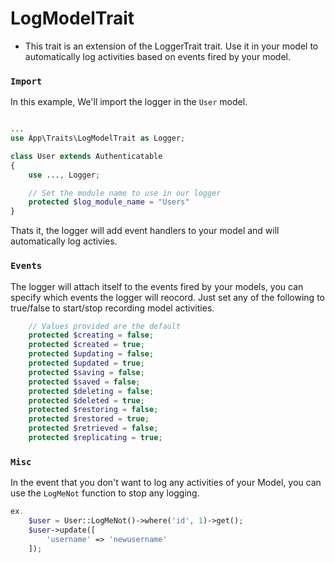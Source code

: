 # LogModelTrait

-   This trait is an extension of the LoggerTrait trait. Use it in your model to automatically log activities based on events fired by your model.

### `Import`

In this example, We'll import the logger in the `User` model.

```php

...
use App\Traits\LogModelTrait as Logger;

class User extends Authenticatable
{
    use ..., Logger;

    // Set the module name to use in our logger
    protected $log_module_name = "Users"
}

```

Thats it, the logger will add event handlers to your model and will automatically log activies.

### `Events`

The logger will attach itself to the events fired by your models, you can specify which events the logger will reocord. Just set any of the following to true/false to start/stop recording model activities.

```php
    // Values provided are the default
    protected $creating = false;
    protected $created = true;
    protected $updating = false;
    protected $updated = true;
    protected $saving = false;
    protected $saved = false;
    protected $deleting = false;
    protected $deleted = true;
    protected $restoring = false;
    protected $restored = true;
    protected $retrieved = false;
    protected $replicating = true;
```

### `Misc`

In the event that you don't want to log any activities of your Model, you can use the `LogMeNot` function to stop any logging.

```php
ex.
    $user = User::LogMeNot()->where('id', 1)->get();
    $user->update([
        'username' => 'newusername'
    ]);

```
